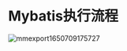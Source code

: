 # Mybatis执行流程

![mmexport1650709175727](https://gitee.com/xleixz/cloud-notes/raw/master/Typora-Images/20220423182127.jpg)
